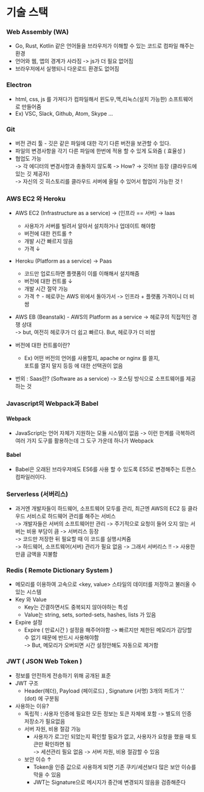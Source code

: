 # 기술 스택

### Web Assembly (WA)
* Go, Rust, Kotlin 같은 언어들을 브라우저가 이해할 수 있는 코드로 컴파일 해주는 환경
* 언어와 웹, 앱의 경계가 사라짐 -> js가 더 필요 없어짐
* 브라우저에서 실행되니 다운로드 환경도 없어짐

### Electron
* html, css, js 를 가져다가 컴파일해서 윈도우,맥,리눅스(설치 가능한) 소프트웨어로 만들어줌
* Ex) VSC, Slack, Github, Atom, Skype ...

### Git
* 버전 관리 툴 - 깃은 같은 파일에 대한 각기 다른 버전을 보관할 수 있다.
* 파일의 변경사항을 각기 다른 파일에 한번에 적용 할 수 있게 도와줌 ( 효율성 )
* 협업도 가능   
-> 각 에디터의 변경사항과 충돌하지 않도록 -> How? -> 깃허브 등장 (클라우드에 있는 깃 제공자)  
-> 자신의 깃 히스토리를 클라우드 서버에 올릴 수 있어서 협업이 가능한 것 !

### AWS EC2 와 Heroku
* AWS EC2 (Infrastructure as a service) -> (인프라 == 서버)  -> Iaas
    * 사용자가 서버를 빌려서 알아서 설치하거나 업데이트 해야함
    * 버전에 대한 컨트롤 ↑ 
    * 개발 시간 빠르지 않음
    * 가격 ↓ 
* Heroku (Platform as a service) -> Paas
    * 코드만 업로드하면 플랫폼이 이를 이해해서 설치해줌
    * 버전에 대한 컨트롤 ↓
    * 개발 시간 절약 가능
    * 가격 ↑ - 헤로쿠는 AWS 위에서 돌아가서 -> 인프라 + 플랫폼 가격이니 더 비쌈

* AWS EB (Beanstalk) - AWS의 Platform as a service -> 헤로쿠의 직접적인 경쟁 상대   
-> but, 여전히 헤로쿠가 더 쉽고 빠르다. But, 헤로쿠가 더 비쌈
* 버전에 대한 컨트롤이란?
    *  Ex) 어떤 버전의 언어를 사용할지, apache or nginx 를 쓸지,  
    포트를 열지 말지 등등 에 대한 선택권이 없음
* 번외 : Saas란? (Software as a service) -> 호스팅 방식으로 소프트웨어를 제공하는 것

### Javascript의 Webpack과 Babel
#### Webpack
* JavaScript는 언어 자체가 지원하는 모듈 시스템이 없음 -> 이런 한계를 극복하려 여러 가지 도구를 활용하는데 그 도구 가운데 하나가 Webpack
#### Babel
* Babel은 오래된 브라우저에도 ES6를 사용 할 수 있도록 ES5로 변경해주는 트랜스 컴파일러이다.

### Serverless (서버리스)
* 과거엔 개발자들이 하드웨어, 소프트웨어 모두를 관리, 최근엔 AWS의 EC2 등 클라우드 서비스로 하드웨어 관리를 해주는 서비스   
    -> 개발자들은 서버의 소프트웨어만 관리 -> 주기적으로 요청이 들어 오지 않는 서버는 비용 부담이 큼 -> 서버리스 등장  
    -> 코드만 저장한 뒤 필요할 때 이 코드를 실행시켜줌  
    -> 하드웨어, 소프트웨어(서버) 관리가 필요 없음 -> 그래서 서버리스 !! -> 사용한 만큼 금액을 지불함

### Redis ( Remote Dictionary System )
* 메모리를 이용하여 고속으로 <key, value> 스타일의 데이터를 저장하고 불러올 수 있는 시스템
* Key 와 Value
    * Key는 간결하면서도 중복되지 않아야하는 특성
    * Value는 string, sets, sorted-sets, hashes, lists 가 있음
* Expire 설정
    * Expire ( 만료시간 ) 설정을 해주어야함 -> 빠르지만 제한된 메모리가 감당할 수 없기 때문에 반드시 사용해야함   
    -> But, 메모리가 오버되면 시간 설정안해도 자동으로 제거함

### JWT ( JSON Web Token )
* 정보를 안전하게 전송하기 위해 공개된 표준
* JWT 구조
    * Header(헤더), Payload (페이로드) , Signature (서명)  3개의 파트가 '.' (dot) 에 구분됨
* 사용하는 이유?
    * 독립적  : 사용자 인증에 필요한 모든 정보는 토큰 자체에 포함 -> 별도의 인증 저장소가 필요없음
    * 서버 자원, 비용 절감 가능
        * 사용자가 로그인 되었는지 확인할 필요가 없고, 사용자가 요청을 했을 때 토큰만 확인하면 됨  
         -> 세션관리 필요 없음 -> 서버 자원, 비용 절감할 수 있음
    * 보안 이슈 ↑
        * Token을 인증 값으로 사용하게 되면 기존 쿠키/세션보다 많은 보안 이슈를 막을 수 있음 
        * JWT는 Signature으로 메시지가 중간에 변경되지 않음을 검증해준다